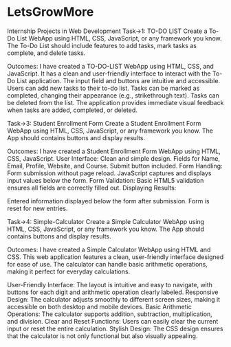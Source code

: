 # LetsGrowMore
Internship Projects in Web Development 
Task->1: TO-DO LIST
Create a To-Do List WebApp using HTML, CSS, JavaScript, or any framework you know. The To-Do List should include features to add tasks, mark tasks as complete, and delete tasks.

Outcomes:
I have created a TO-DO-LIST WebApp using HTML, CSS, and JavaScript. It has a clean and user-friendly interface to interact with the To-Do List application. The input field and buttons are intuitive and accessible. Users can add new tasks to their to-do list. Tasks can be marked as completed, changing their appearance (e.g., strikethrough text). Tasks can be deleted from the list. The application provides immediate visual feedback when tasks are added, completed, or deleted.

Task->3: Student Enrollment Form
Create a Student Enrollment Form  WebApp using HTML, CSS, JavaScript, or any framework you know. The App should contains buttons and display results.

Outcomes:
I have created a Student Enrollment Form  WebApp using HTML, CSS, JavaScript.
User Interface:
Clean and simple design.
Fields for Name, Email, Profile, Website, and Course.
Submit button included.
Form Handling:
Form submission without page reload.
JavaScript captures and displays input values below the form.
Form Validation:
Basic HTML5 validation ensures all fields are correctly filled out.
Displaying Results:

Entered information displayed below the form after submission.
Form is reset for new entries.

Task->4: Simple-Calculator
Create a Simple Calculator WebApp using HTML, CSS, JavaScript, or any framework you know. The App should contains buttons and display results.

Outcomes:
I have created a Simple Calculator WebApp using HTML and CSS. This web application features a clean, user-friendly interface designed for ease of use. The calculator can handle basic arithmetic operations, making it perfect for everyday calculations.

User-Friendly Interface: The layout is intuitive and easy to navigate, with buttons for each digit and arithmetic operation clearly labeled.
Responsive Design: The calculator adjusts smoothly to different screen sizes, making it accessible on both desktop and mobile devices.
Basic Arithmetic Operations: The calculator supports addition, subtraction, multiplication, and division.
Clear and Reset Functions: Users can easily clear the current input or reset the entire calculation.
Stylish Design: The CSS design ensures that the calculator is not only functional but also visually appealing. 
